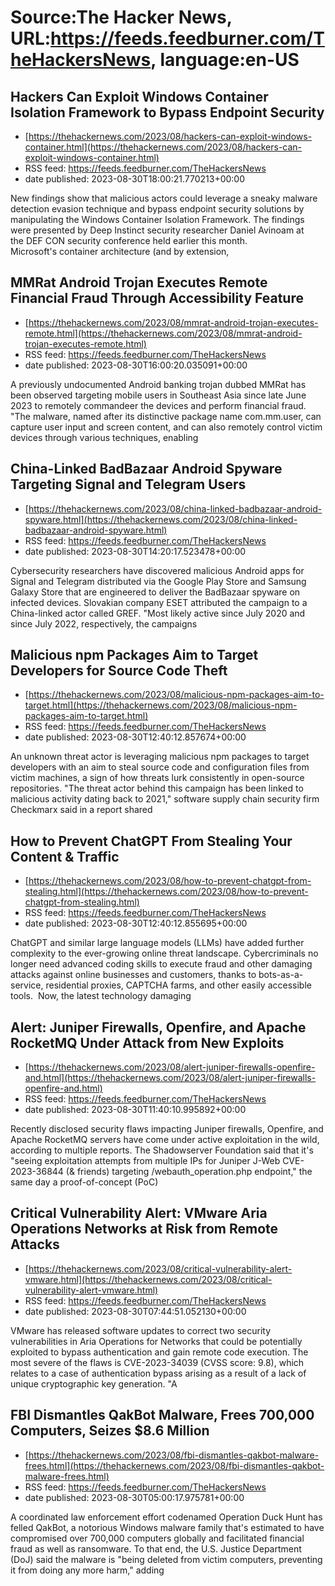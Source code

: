 # Source:The Hacker News, URL:https://feeds.feedburner.com/TheHackersNews, language:en-US

## Hackers Can Exploit Windows Container Isolation Framework to Bypass Endpoint Security
 - [https://thehackernews.com/2023/08/hackers-can-exploit-windows-container.html](https://thehackernews.com/2023/08/hackers-can-exploit-windows-container.html)
 - RSS feed: https://feeds.feedburner.com/TheHackersNews
 - date published: 2023-08-30T18:00:21.770213+00:00

New findings show that malicious actors could leverage a sneaky malware detection evasion technique and bypass endpoint security solutions by manipulating the Windows Container Isolation Framework.
The findings were presented by Deep Instinct security researcher Daniel Avinoam at the DEF CON security conference held earlier this month.
Microsoft's container architecture (and by extension,

## MMRat Android Trojan Executes Remote Financial Fraud Through Accessibility Feature
 - [https://thehackernews.com/2023/08/mmrat-android-trojan-executes-remote.html](https://thehackernews.com/2023/08/mmrat-android-trojan-executes-remote.html)
 - RSS feed: https://feeds.feedburner.com/TheHackersNews
 - date published: 2023-08-30T16:00:20.035091+00:00

A previously undocumented Android banking trojan dubbed MMRat has been observed targeting mobile users in Southeast Asia since late June 2023 to remotely commandeer the devices and perform financial fraud.
"The malware, named after its distinctive package name com.mm.user, can capture user input and screen content, and can also remotely control victim devices through various techniques, enabling

## China-Linked BadBazaar Android Spyware Targeting Signal and Telegram Users
 - [https://thehackernews.com/2023/08/china-linked-badbazaar-android-spyware.html](https://thehackernews.com/2023/08/china-linked-badbazaar-android-spyware.html)
 - RSS feed: https://feeds.feedburner.com/TheHackersNews
 - date published: 2023-08-30T14:20:17.523478+00:00

Cybersecurity researchers have discovered malicious Android apps for Signal and Telegram distributed via the Google Play Store and Samsung Galaxy Store that are engineered to deliver the BadBazaar spyware on infected devices.
Slovakian company ESET attributed the campaign to a China-linked actor called GREF.
"Most likely active since July 2020 and since July 2022, respectively, the campaigns

## Malicious npm Packages Aim to Target Developers for Source Code Theft
 - [https://thehackernews.com/2023/08/malicious-npm-packages-aim-to-target.html](https://thehackernews.com/2023/08/malicious-npm-packages-aim-to-target.html)
 - RSS feed: https://feeds.feedburner.com/TheHackersNews
 - date published: 2023-08-30T12:40:12.857674+00:00

An unknown threat actor is leveraging malicious npm packages to target developers with an aim to steal source code and configuration files from victim machines, a sign of how threats lurk consistently in open-source repositories.
"The threat actor behind this campaign has been linked to malicious activity dating back to 2021," software supply chain security firm Checkmarx said in a report shared

## How to Prevent ChatGPT From Stealing Your Content & Traffic
 - [https://thehackernews.com/2023/08/how-to-prevent-chatgpt-from-stealing.html](https://thehackernews.com/2023/08/how-to-prevent-chatgpt-from-stealing.html)
 - RSS feed: https://feeds.feedburner.com/TheHackersNews
 - date published: 2023-08-30T12:40:12.855695+00:00

ChatGPT and similar large language models (LLMs) have added further complexity to the ever-growing online threat landscape. Cybercriminals no longer need advanced coding skills to execute fraud and other damaging attacks against online businesses and customers, thanks to bots-as-a-service, residential proxies, CAPTCHA farms, and other easily accessible tools. 
Now, the latest technology damaging

## Alert: Juniper Firewalls, Openfire, and Apache RocketMQ Under Attack from New Exploits
 - [https://thehackernews.com/2023/08/alert-juniper-firewalls-openfire-and.html](https://thehackernews.com/2023/08/alert-juniper-firewalls-openfire-and.html)
 - RSS feed: https://feeds.feedburner.com/TheHackersNews
 - date published: 2023-08-30T11:40:10.995892+00:00

Recently disclosed security flaws impacting Juniper firewalls, Openfire, and Apache RocketMQ servers have come under active exploitation in the wild, according to multiple reports.
The Shadowserver Foundation said that it's "seeing exploitation attempts from multiple IPs for Juniper J-Web CVE-2023-36844 (& friends) targeting /webauth_operation.php endpoint," the same day a proof-of-concept (PoC)

## Critical Vulnerability Alert: VMware Aria Operations Networks at Risk from Remote Attacks
 - [https://thehackernews.com/2023/08/critical-vulnerability-alert-vmware.html](https://thehackernews.com/2023/08/critical-vulnerability-alert-vmware.html)
 - RSS feed: https://feeds.feedburner.com/TheHackersNews
 - date published: 2023-08-30T07:44:51.052130+00:00

VMware has released software updates to correct two security vulnerabilities in Aria Operations for Networks that could be potentially exploited to bypass authentication and gain remote code execution.
The most severe of the flaws is CVE-2023-34039 (CVSS score: 9.8), which relates to a case of authentication bypass arising as a result of a lack of unique cryptographic key generation.
"A

## FBI Dismantles QakBot Malware, Frees 700,000 Computers, Seizes $8.6 Million
 - [https://thehackernews.com/2023/08/fbi-dismantles-qakbot-malware-frees.html](https://thehackernews.com/2023/08/fbi-dismantles-qakbot-malware-frees.html)
 - RSS feed: https://feeds.feedburner.com/TheHackersNews
 - date published: 2023-08-30T05:00:17.975781+00:00

A coordinated law enforcement effort codenamed Operation Duck Hunt has felled QakBot, a notorious Windows malware family that's estimated to have compromised over 700,000 computers globally and facilitated financial fraud as well as ransomware.
To that end, the U.S. Justice Department (DoJ) said the malware is "being deleted from victim computers, preventing it from doing any more harm," adding

